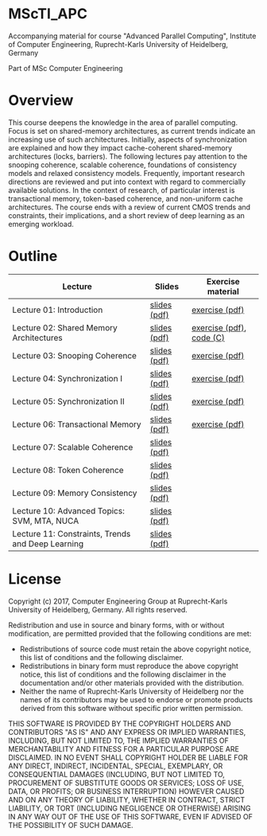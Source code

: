 # MScTI_APC
Accompanying material for course "Advanced Parallel Computing", Institute of Computer Engineering, Ruprecht-Karls University of Heidelberg, Germany

Part of MSc Computer Engineering

# Overview 

This course deepens the knowledge in the area of parallel computing. Focus is set on shared-memory architectures, as current trends indicate an increasing use of such architectures. Initially, aspects of synchronization are explained and how they impact cache-coherent shared-memory architectures (locks, barriers). The following lectures pay attention to the snooping coherence, scalable coherence, foundations of consistency models and relaxed consistency models. Frequently, important research directions are reviewed and put into context with regard to commercially available solutions. In the context of research, of particular interest is transactional memory, token-based coherence, and non-uniform cache architectures. The course ends with a review of current CMOS trends and constraints, their implications, and a short review of deep learning as an emerging workload.

# Outline 

| Lecture | Slides | Exercise material |
| --- | --- | --- |
| Lecture 01: Introduction | [slides (pdf)](lectures/lec01.pdf) | [exercise (pdf)](exercises/exercise01.pdf) |
| Lecture 02: Shared Memory Architectures | [slides (pdf)](lectures/lec02.pdf) | [exercise (pdf)](exercises/exercise02.pdf), [code (C)](exercises/exercise02_mem_hierarchy.c) |
| Lecture 03: Snooping Coherence | [slides (pdf)](lectures/lec03.pdf) | [exercise (pdf)](exercises/exercise03.pdf) |
| Lecture 04: Synchronization I | [slides (pdf)](lectures/lec04.pdf) | [exercise (pdf)](exercises/exercise04.pdf) |
| Lecture 05: Synchronization II | [slides (pdf)](lectures/lec05.pdf) | [exercise (pdf)](exercises/exercise05.pdf) |
| Lecture 06: Transactional Memory | [slides (pdf)](lectures/lec06.pdf) | [exercise (pdf)](exercises/exercise06.pdf) |
| Lecture 07: Scalable Coherence | [slides (pdf)](lectures/lec07.pdf) | |
| Lecture 08: Token Coherence | [slides (pdf)](lectures/lec08.pdf) | |
| Lecture 09: Memory Consistency | [slides (pdf)](lectures/lec09.pdf) | |
| Lecture 10: Advanced Topics: SVM, MTA, NUCA | [slides (pdf)](lectures/lec10.pdf) | |
| Lecture 11: Constraints, Trends and Deep Learning | [slides (pdf)](lectures/lec11.pdf) | |


# License
Copyright (c) 2017, Computer Engineering Group at Ruprecht-Karls University of Heidelberg, Germany. All rights reserved.

Redistribution and use in source and binary forms, with or without modification, are permitted provided that the following conditions are met:
* Redistributions of source code must retain the above copyright notice, this list of conditions and the following disclaimer.
* Redistributions in binary form must reproduce the above copyright notice, this list of conditions and the following disclaimer in the documentation and/or other materials provided with the distribution.
* Neither the name of Ruprecht-Karls University of Heidelberg nor the names of its contributors may be used to endorse or promote products derived from this software without specific prior written permission.

THIS SOFTWARE IS PROVIDED BY THE COPYRIGHT HOLDERS AND CONTRIBUTORS "AS IS" AND ANY EXPRESS OR IMPLIED WARRANTIES, INCLUDING, BUT NOT LIMITED TO, THE IMPLIED WARRANTIES OF MERCHANTABILITY AND FITNESS FOR A PARTICULAR PURPOSE ARE DISCLAIMED. IN NO EVENT SHALL COPYRIGHT HOLDER BE LIABLE FOR ANY DIRECT, INDIRECT, INCIDENTAL, SPECIAL, EXEMPLARY, OR CONSEQUENTIAL DAMAGES (INCLUDING, BUT NOT LIMITED TO, PROCUREMENT OF SUBSTITUTE GOODS OR SERVICES; LOSS OF USE, DATA, OR PROFITS; OR BUSINESS INTERRUPTION) HOWEVER CAUSED AND ON ANY THEORY OF LIABILITY, WHETHER IN CONTRACT, STRICT LIABILITY, OR TORT (INCLUDING NEGLIGENCE OR OTHERWISE) ARISING IN ANY WAY OUT OF THE USE OF THIS SOFTWARE, EVEN IF ADVISED OF THE POSSIBILITY OF SUCH DAMAGE.
